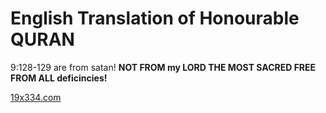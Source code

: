 # English Translation of Honourable QURAN

9:128-129 are from satan! <b>NOT FROM my LORD THE MOST SACRED FREE FROM ALL deficincies!</b>

[19x334.com](19x334.com)
